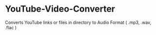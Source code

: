 # YouTube-Video-Converter
Converts YouTube links or files in directory to Audio Format ( .mp3, .wav, .flac )
